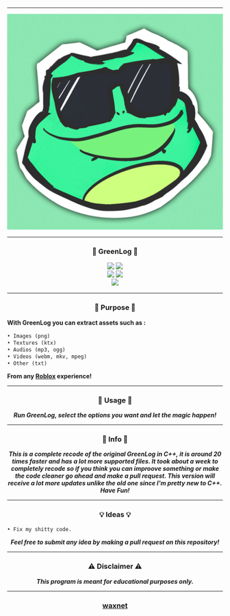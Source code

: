 -----

<p align= "center">
  <kbd>
    <img  src="https://raw.githubusercontent.com/waxnet/GreenLog/main/.github/workflows/icon.png">
  </kbd>
</p>

-----

### <p align="center">🐸 GreenLog 🐸</p>

<p align= "center">
  <img src="https://img.shields.io/github/last-commit/waxnet/GreenLog">
  <img src="https://img.shields.io/github/license/waxnet/GreenLog">
  <br>
  <img src="https://img.shields.io/github/stars/waxnet/GreenLog">
  <img src="https://img.shields.io/github/forks/waxnet/GreenLog">
  <br>
  <img src="https://img.shields.io/github/downloads/waxnet/GreenLog/total.svg">
</p>

-----

### <p align="center">🤔 Purpose 🤔</p>

**With GreenLog you can extract assets such as :**

    • Images (png)
    • Textures (ktx)
    • Audios (mp3, ogg)
    • Videos (webm, mkv, mpeg)
    • Other (txt)

**From any <a href="https://www.roblox.com/home">Roblox</a> experience!**

-----

### <p align="center">🔑 Usage 🔑</p>
<p align="center"><i><b>
Run GreenLog, select the options you want and let the magic happen!
</b></i></p>

-----

### <p align="center">📜 Info 📜</p>
<p align="center"><i><b>
This is a complete recode of the original GreenLog in C++,
it is around 20 times faster and has a lot more supported files.
It took about a week to completely recode so if you think you can
improove something or make the code cleaner go ahead and make a pull
request. This version will receive a lot more updates unlike the old
one since I'm pretty new to C++. <br> Have Fun!
</b></i></p>

-----

### <p align="center">💡 Ideas 💡</p>

    • Fix my shitty code.

<p align="center"><i><b>Feel free to submit any idea by making a pull request on this repository!</b></i></p>

-----

### <p align="center">⚠️ Disclaimer ⚠️</p>

<p align="center"><i><b>This program is meant for educational purposes only.</b></i></p>

-----

### <p align="center"><a href="https://github.com/waxnet">waxnet</a></p>
